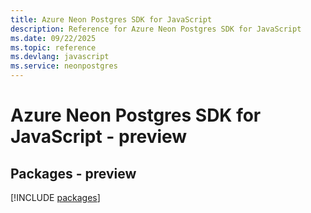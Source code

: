 ```yaml
---
title: Azure Neon Postgres SDK for JavaScript
description: Reference for Azure Neon Postgres SDK for JavaScript
ms.date: 09/22/2025
ms.topic: reference
ms.devlang: javascript
ms.service: neonpostgres
---
```

# Azure Neon Postgres SDK for JavaScript - preview
## Packages - preview
[!INCLUDE [packages](neon-postgres-index.md)]